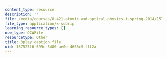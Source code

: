 ```yaml
---
content_type: resource
description: ''
file: /media/courses/8-421-atomic-and-optical-physics-i-spring-2014/157525f6599c5480ae0e4665c9ffff2a_Fnsu19QD1D8.vtt
file_type: application/x-subrip
learning_resource_types: []
ocw_type: OCWFile
resourcetype: Other
title: 3play caption file
uid: 157525f6-599c-5480-ae0e-4665c9ffff2a
---
```

